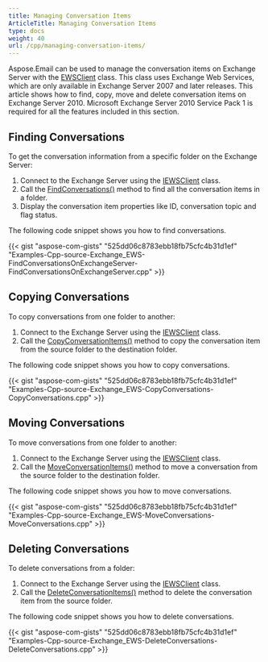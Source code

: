 ```yaml
---
title: Managing Conversation Items
ArticleTitle: Managing Conversation Items
type: docs
weight: 40
url: /cpp/managing-conversation-items/
---
```


Aspose.Email can be used to manage the conversation items on Exchange Server with the [EWSClient](https://apireference.aspose.com/email/cpp/class/aspose.email.clients.exchange.web_service.e_w_s_client) class. This class uses Exchange Web Services, which are only available in Exchange Server 2007 and later releases. This article shows how to find, copy, move and delete conversation items on Exchange Server 2010. Microsoft Exchange Server 2010 Service Pack 1 is required for all the features included in this section.
##  **Finding Conversations**
To get the conversation information from a specific folder on the Exchange Server:

1. Connect to the Exchange Server using the [IEWSClient](https://apireference.aspose.com/email/cpp/class/aspose.email.clients.exchange.web_service.i_e_w_s_client) class.
1. Call the [FindConversations()](https://apireference.aspose.com/email/cpp/class/aspose.email.clients.exchange.web_service.i_e_w_s_client) method to find all the conversation items in a folder.
1. Display the conversation item properties like ID, conversation topic and flag status.

The following code snippet shows you how to find conversations.



{{< gist "aspose-com-gists" "525dd06c8783ebb18fb75cfc4b31d1ef" "Examples-Cpp-source-Exchange_EWS-FindConversationsOnExchangeServer-FindConversationsOnExchangeServer.cpp" >}}
##  **Copying Conversations**
To copy conversations from one folder to another:

1. Connect to the Exchange Server using the [IEWSClient](https://apireference.aspose.com/email/cpp/class/aspose.email.clients.exchange.web_service.i_e_w_s_client) class.
1. Call the [CopyConversationItems()](https://apireference.aspose.com/email/cpp/class/aspose.email.clients.exchange.web_service.i_e_w_s_client) method to copy the conversation item from the source folder to the destination folder.

The following code snippet shows you how to copy conversations.



{{< gist "aspose-com-gists" "525dd06c8783ebb18fb75cfc4b31d1ef" "Examples-Cpp-source-Exchange_EWS-CopyConversations-CopyConversations.cpp" >}}
##  **Moving Conversations**
To move conversations from one folder to another:

1. Connect to the Exchange Server using the [IEWSClient](https://apireference.aspose.com/email/cpp/class/aspose.email.clients.exchange.web_service.i_e_w_s_client) class.
1. Call the [MoveConversationItems()](https://apireference.aspose.com/email/cpp/class/aspose.email.clients.exchange.web_service.i_e_w_s_client) method to move a conversation from the source folder to the destination folder.

The following code snippet shows you how to move conversations.



{{< gist "aspose-com-gists" "525dd06c8783ebb18fb75cfc4b31d1ef" "Examples-Cpp-source-Exchange_EWS-MoveConversations-MoveConversations.cpp" >}}
##  **Deleting Conversations**
To delete conversations from a folder:

1. Connect to the Exchange Server using the [IEWSClient](https://apireference.aspose.com/email/cpp/class/aspose.email.clients.exchange.web_service.i_e_w_s_client) class.
1. Call the [DeleteConversationItems()](https://apireference.aspose.com/email/cpp/class/aspose.email.clients.exchange.web_service.i_e_w_s_client) method to delete the conversation item from the source folder.

The following code snippet shows you how to delete conversations.



{{< gist "aspose-com-gists" "525dd06c8783ebb18fb75cfc4b31d1ef" "Examples-Cpp-source-Exchange_EWS-DeleteConversations-DeleteConversations.cpp" >}}
